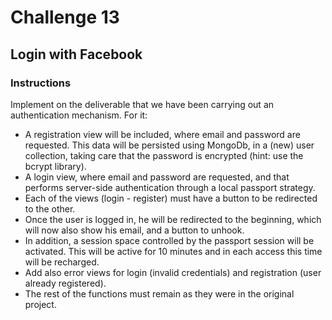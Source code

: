 # Challenge 13

## Login with Facebook

### Instructions

Implement on the deliverable that we have been carrying out an authentication mechanism. For it:
- A registration view will be included, where email and password are requested. This data will be persisted using MongoDb, in a (new) user collection, taking care that the password is encrypted (hint: use the bcrypt library).
- A login view, where email and password are requested, and that performs server-side authentication through a local passport strategy.
- Each of the views (login - register) must have a button to be redirected to the other.
- Once the user is logged in, he will be redirected to the beginning, which will now also show his email, and a button to unhook.
- In addition, a session space controlled by the passport session will be activated. This will be active for 10 minutes and in each access this time will be recharged.
- Add also error views for login (invalid credentials) and registration (user already registered).
- The rest of the functions must remain as they were in the original project.


